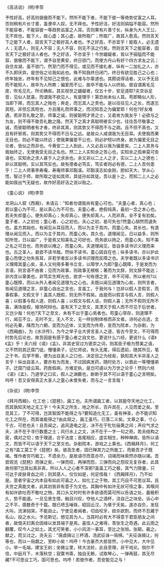 《高洁说》 (明)李贽  

予性好高，好高则倨傲而不能下。然所不能下者，不能下彼一等倚势仗富之人耳。否则稍有片长寸善，虽隶卒人奴，无不拜也。予性好洁，好洁则狷隘不能容。然所不能容者，不能容彼一等趋势谄富之人耳。否则果有片善寸长，纵身为大人王公，无不宾也。能下人，故心虚；其心虚，故所取广；所取广，故其人愈高。然则言天下之能下人者，固言天下之极好高人者也。予之好高，不亦宜乎！能取人，必无遗人；无遗人，则无人不容；无人不容，则无不洁之行矣。然则言天下之能容者，固言天下之极好洁人者也。予之好洁，不亦宜乎！今世龌龊者，皆以予狷隘而不能容，倨傲而不能下，谓予自至黄安，终日锁门，而使方丹山有好个四方求友之讥；自住龙湖，虽不锁门，然至门而不得见，或见而不接礼者，纵有一二加礼之人，亦不久即厌弃。是世俗之论我如此也。殊不知我终日闭门，终日有欲见胜己之心也；终年独坐，终年有不见知己之恨也，此难与尔辈道也。其颇说得话者，又以予无目而不能知人，故卒为人所欺；偏爱而不公，故卒不能与人以终始。彼自谓离毛见皮，吹毛见孔，所论确矣。其实视世之龌龊者，仅五十步，安足道耶?夫空谷足音，见似人犹喜，而谓我不欲见人，有是理乎！第恐尚未似人耳。苟即略似人形，当即下拜，而忘其人之贱也；奔走，而忘其人之贵也。是以往往见人之长，而遂忘其短。非但忘其短也，方且隆礼而师事之，而况知吾之为偏爱耶！何也?好友难遇，若非吾礼敬之至，师事之诚，则彼聪明才贤之士，又曷肯为我友乎！必欲与之为友，则不得不致吾礼数之隆。然天下之真才真聪明者实少也，往往吾尽敬事之诚，而彼聪明者有才者，终非其真，则其势又不得而不与之疏。且不但不真也，又且有奸邪焉，则其势又不得而不日与之远。是故众人咸谓我为无目耳。夫使我而果无目也，则必不能以终远；使我果偏爱不公也，则必护短以终身。故为偏爱无目之论者，皆似之而非也。今黄安二上人到此，人又必且以我为偏爱矣。二上人其务与我始终之，无使我受无目之名也。然二上人实知余之苦心也，实知余之孤单莫可告语也，实知余之求人甚于人之求余也。余又非以二上人之才，实以二上人之德也；非以其聪明，实以其笃实也。故有德者必笃实，笃实者则必有德，二上人吾何患乎！二上人师事李寿庵，寿庵师事邓豁溪。邓豁溪志如金刚，胆如天大，学从心悟，智过于师，故所取之徒如其师，其徒孙如其徒。吾以是卜之，而知二上人之必能如我出气无疑也，故作好高好洁之说以贻之。  

《童心说》  (明)李贽  

龙洞山人叙《西厢》，末语云："知者勿谓我尚有童心可也。"夫童心者，真心也；若以童心为不可，是以真心为不可也。夫童心者，绝假纯真，最初一念之本心也。若夫失却童心，便失却真心；失却真心，便失却真人。人而非真，全不复有初矣。童子者，人之初也；童心者，心之初也。夫心之初，曷可失也?然童心胡然而遽失也。盖方其始也，有闻见从耳目而入，而以为主于其内，而童心失。其长也，有道理从闻见而入，而以为主于其内，而童心失。其久也，道理闻见，日以益多，则所知所觉，日以益广，于是焉又知美名之可好也，而务欲以扬之，而童心失。知不美之名之可丑也，而务欲以掩之，而童心失。夫道理闻见，皆自多读书识义理而来也。古之圣人，曷尝不读书哉。然纵不读书，童心固自在也；纵多读书，亦以护此童心而使之勿失焉耳，非若学者反以多读书识理而反障之也。夫学者既以多读书识义理障其童心矣，圣人又何用多著书立言，以障学人为耶?童心既障，于是发而为言语，则言语不由衷；见而为政事，则政事无根柢；著而为文辞，则文辞不能达；非内含以章美也，非笃实生辉光也，欲求一句有德之言，卒不可得，所以者何?以童心既障，而以从外入者闻见道理为之心也。夫既以闻见道理为心矣，则所言者，皆闻见道理之言，非童心自出之言也，言虽工，于我何与！岂非以假人言假言，而事假事，文假文乎！盖其人既假，则无所不假矣。由是而以假言与假人言，则假人喜；以假事与假人道，则假人喜；以假文与假人谈，则假人喜；无所不假则无所不喜，满场是假，矮场阿辩也。虽有天下之至文，其湮灭于假人而不尽见于后世者，又岂少哉！何也?天下之至文，未有不出于童心焉者也。苟童心常存，则道理不行，闻见不立，无时不文，无人不文，无一样创制体格而非文者。诗何必古选，文何必先秦，降而为六朝，变而为近体，又变而为传奇，变而为院本，为杂剧，为《西厢曲》，为《水浒传》，为今之举子业大贤言圣人之道，皆古今至文，不可得而时势先后论也，故吾因是有感于童心者之自文也，更说什么六经，更说什么《语》《孟》乎！夫六经《语》《孟》，非其史官过为褒崇之词，则其臣子极为赞美之语，又不然则其迂腐门徒。懵懂弟子，记忆师说，有头无尾，得后遗前，随其所见，笔之于书，后学不察，便为出自圣人之口也，决定目之为经矣，孰知其大半非圣人之言乎！纵出自圣人，要亦有为而发，不过因病发药，随时处方，以救此一等懵懂弟子。迂腐门徒云耳。药医假病，方难定执，是岂可遽以为万世之论乎！然则六经《语》《孟》，乃道学之口实，假人之渊薮也，断断乎其不可以语于童心之言明矣。呜呼！吾又安得真正大圣人之童心未曾失者，而与之一言言哉！  

《杂说》 (明)李贽  

《拜月西厢》，化工也；《琵琶》，画工也。夫所谓画工者，以其能夺天地之化工，而其孰知天地之无工乎！今夫天之所生，地之所长，百卉具在，人见而爱之矣。至觅其工，了不可得，岂其智固不能得之与?要知造化无工，虽有神圣，亦不能识知化工之所在，而其谁能得之?由此观之，画工虽巧，已落二义矣。文章之事，寸心千古，可悲也夫！且吾闻之，追风逐电之足，决不在于牝牡骊黄之间；声应气求之夫，决不在于寻行数墨之士；风行水上之文，决不在于一字一句之奇。若夫结构之密，偶对之切；依于理道，合乎法度；首尾相应，虚实相生，种种禅病，皆所以语文，而皆不可以语于天下之至文也。杂剧院本，游戏之上乘也。《西厢拜月》，何工之有?盖工莫工于《琵琶》矣。彼高生者，固已殚其力之所能工，而极吾才于既竭。惟作者穷巧极工，不遗余力，是故语尽而意亦尽，词竭而味索然亦随以竭。吾尝观览《琵琶》而弹之矣，一弹而叹，再弹而怨，三弹而向之怨叹无复存者，此其故何邪?岂其似真非真，所以入人之心者不深邪?盖虽工巧之极，其气力限量，只可达于皮肤骨血之间；则其感人，仅仅如是，何足怪哉！《西厢拜月》，乃不如是。意者宇宙之内本自有如此可喜之人，如化工之于物，其工巧自不可思议耳。且夫世之真能文者，此其初皆非有意于为文也。其胸中有如许无状可怪之事，其喉间有如许欲吐而不敢吐之物，其口头又时时有许多欲语而莫可所以告语之处，蓄极积久，势不能遏。一旦见景生情，触目兴叹，夺他人之酒杯，浇自己之块垒。诉心中之不平，感数奇于千载。既已喷玉唾珠，昭回云汉，为章于天矣。遂亦自负，发狂大叫，流涕恸哭，不能自止。宁使见者闻者，切齿咬牙，欲杀欲割，而终不忍藏于名山，投之水火。予览斯记，想见其为人，当其时必有大不得意于君臣朋友之间者，故借夫妇离合因缘以发其端于是焉。喜佳人之难得，羡张生之奇遇。此云雨之翻覆，叹今人之如土。其尤可笑者，小小风流一事耳，至比之张旭。张颠。羲之。献之，而又过之。尧夫云："唐虞揖让三杯酒，汤武征诛一局棋。"夫征诛揖让，何等也，而以一局觑之，至眇小矣！呜呼！今古豪杰大抵皆然，小中见大，大中见小。举一毛端，建宝王刹；坐微尘里，转大法轮，此自至理，非干戏论。倘尔不信，中庭月下，木落秋空；寂寞书斋，独自无赖，试取琴心，一弹再鼓，其无尽藏?不可思议工巧，固可思也。呜呼！若彼作者，吾安能见之与！  
